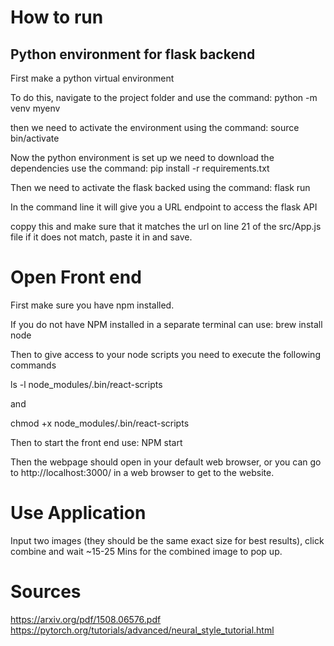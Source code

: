 # How to run

## Python environment for flask backend
First make a python virtual environment

To do this, navigate to the project folder and use the command: python -m venv myenv

then we need to activate the environment using the command: source bin/activate

Now the python environment is set up we need to download the dependencies use the command: pip install -r requirements.txt

Then we need to activate the flask backed using the command: flask run

In the command line it will give you a URL endpoint to access the flask API

coppy this  and make sure that it matches the url on line 21 of the src/App.js file if it does not match, paste it in and save.

# Open Front end

First make sure you have npm installed.

If you do not have NPM installed in a separate terminal can use: brew install node

Then to give access to your node scripts you need to execute the following commands

ls -l node_modules/.bin/react-scripts

and 

chmod +x node_modules/.bin/react-scripts


Then to start the front end use: NPM start

Then the webpage should open in your default web browser, or you can go to http://localhost:3000/ in a web browser to 
get to the website. 

# Use Application
Input two images (they should be the same exact size for best results), click combine and wait ~15-25 Mins for the combined image to pop up.

# Sources
https://arxiv.org/pdf/1508.06576.pdf
https://pytorch.org/tutorials/advanced/neural_style_tutorial.html
